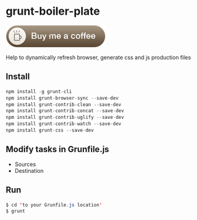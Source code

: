 grunt-boiler-plate
===================

<a href="https://www.paypal.com/cgi-bin/webscr?cmd=_s-xclick&hosted_button_id=C2HFZWSUPV47Q" target="_blank">
  <img src="https://raw.githubusercontent.com/Blah2014/phonegap-inmobi-plugin/gh-pages/images/BuymeaCoffee.png" border="0" name="submit" alt="PayPal - The safer, easier way to pay online!" />
</a>

Help to dynamically refresh browser, generate css and js production files

## Install
```java
npm install -g grunt-cli
npm install grunt-browser-sync --save-dev
npm install grunt-contrib-clean --save-dev
npm install grunt-contrib-concat --save-dev
npm install grunt-contrib-uglify --save-dev
npm install grunt-contrib-watch --save-dev
npm install grunt-css --save-dev
```

## Modify tasks in Grunfile.js
* Sources
* Destination

## Run
```java
$ cd 'to your Grunfile.js location'
$ grunt
```
